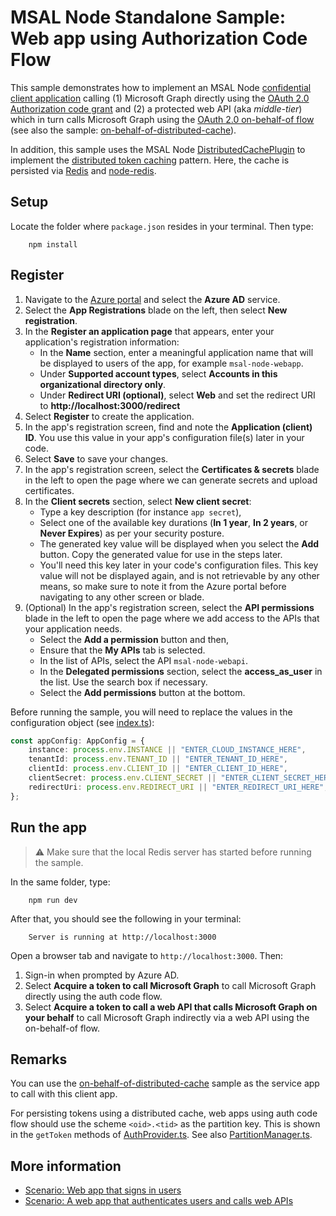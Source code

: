 # MSAL Node Standalone Sample: Web app using Authorization Code Flow

This sample demonstrates how to implement an MSAL Node [confidential client application](../../../lib/msal-node/docs/initialize-confidential-client-application.md) calling (1) Microsoft Graph directly using the [OAuth 2.0 Authorization code grant](https://learn.microsoft.com/azure/active-directory/develop/v2-oauth2-auth-code-flow) and (2) a protected web API (aka *middle-tier*) which in turn calls Microsoft Graph using the [OAuth 2.0 on-behalf-of flow](https://docs.microsoft.com/azure/active-directory/develop/v2-oauth2-on-behalf-of-flow) (see also the sample: [on-behalf-of-distributed-cache](../on-behalf-of-distributed-cache)).

In addition, this sample uses the MSAL Node [DistributedCachePlugin](../../../lib/msal-node/src/cache/distributed/DistributedCachePlugin.ts) to implement the [distributed token caching](../../../lib/msal-node/docs/caching.md#performance-and-security) pattern. Here, the cache is persisted via [Redis](https://redis.io/) and [node-redis](https://github.com/NodeRedis/node-redis).

## Setup

Locate the folder where `package.json` resides in your terminal. Then type:

```console
    npm install
```

## Register

1. Navigate to the [Azure portal](https://portal.azure.com) and select the **Azure AD** service.
1. Select the **App Registrations** blade on the left, then select **New registration**.
1. In the **Register an application page** that appears, enter your application's registration information:
   - In the **Name** section, enter a meaningful application name that will be displayed to users of the app, for example `msal-node-webapp`.
   - Under **Supported account types**, select **Accounts in this organizational directory only**.
   - Under **Redirect URI (optional)**, select **Web** and set the redirect URI to **http://localhost:3000/redirect**
1. Select **Register** to create the application.
1. In the app's registration screen, find and note the **Application (client) ID**. You use this value in your app's configuration file(s) later in your code.
1. Select **Save** to save your changes.
1. In the app's registration screen, select the **Certificates & secrets** blade in the left to open the page where we can generate secrets and upload certificates.
1. In the **Client secrets** section, select **New client secret**:
   - Type a key description (for instance `app secret`),
   - Select one of the available key durations (**In 1 year**, **In 2 years**, or **Never Expires**) as per your security posture.
   - The generated key value will be displayed when you select the **Add** button. Copy the generated value for use in the steps later.
   - You'll need this key later in your code's configuration files. This key value will not be displayed again, and is not retrievable by any other means, so make sure to note it from the Azure portal before navigating to any other screen or blade.
1. (Optional) In the app's registration screen, select the **API permissions** blade in the left to open the page where we add access to the APIs that your application needs.
   - Select the **Add a permission** button and then,
   - Ensure that the **My APIs** tab is selected.
   - In the list of APIs, select the API `msal-node-webapi`.
   - In the **Delegated permissions** section, select the **access_as_user** in the list. Use the search box if necessary.
   - Select the **Add permissions** button at the bottom.

Before running the sample, you will need to replace the values in the configuration object (see [index.ts](./src/index.ts)):

```typescript
const appConfig: AppConfig = {
    instance: process.env.INSTANCE || "ENTER_CLOUD_INSTANCE_HERE",
    tenantId: process.env.TENANT_ID || "ENTER_TENANT_ID_HERE",
    clientId: process.env.CLIENT_ID || "ENTER_CLIENT_ID_HERE",
    clientSecret: process.env.CLIENT_SECRET || "ENTER_CLIENT_SECRET_HERE",
    redirectUri: process.env.REDIRECT_URI || "ENTER_REDIRECT_URI_HERE",
};
```

## Run the app

> :warning: Make sure that the local Redis server has started before running the sample.

In the same folder, type:

```console
    npm run dev
```

After that, you should see the following in your terminal:

```console
    Server is running at http://localhost:3000
```

Open a browser tab and navigate to `http://localhost:3000`. Then:

1. Sign-in when prompted by Azure AD.
1. Select **Acquire a token to call Microsoft Graph** to call Microsoft Graph directly using the auth code flow.
1. Select **Acquire a token to call a web API that calls Microsoft Graph on your behalf** to call Microsoft Graph indirectly via a web API using the on-behalf-of flow.

## Remarks

You can use the [on-behalf-of-distributed-cache](../on-behalf-of-distributed-cache) sample as the service app to call with this client app.

For persisting tokens using a distributed cache, web apps using auth code flow should use the scheme `<oid>.<tid>` as the partition key. This is shown in the `getToken` methods of [AuthProvider.ts](./src/AuthProvider.ts). See also [PartitionManager.ts](./src/PartitionManager.ts).

## More information

- [Scenario: Web app that signs in users](https://learn.microsoft.com/azure/active-directory/develop/scenario-web-app-sign-user-overview)
- [Scenario: A web app that authenticates users and calls web APIs](https://learn.microsoft.com/azure/active-directory/develop/scenario-web-app-call-api-overview)
